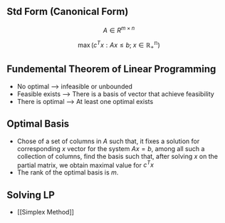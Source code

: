 ## Std Form (Canonical Form) 
$$A\in R^{m\times n}$$

$$\max(c^T x: Ax \leq b;\; x\in \mathbb{R^n_+})$$

## Fundemental Theorem of Linear Programming 
* No optimal  --> infeasible or unbounded
* Feasible exists --> There is a basis of vector that achieve feasibility
* There is optimal --> At least one optimal exists

## Optimal Basis
* Chose of a set of columns in $A$ such that, it fixes a solution for corresponding $x$ vector for the system $Ax = b$, among all such a collection of columns, find the basis such that, after solving $x$ on the partial matrix, we obtain maximal value for $c^Tx$
* The rank of the optimal basis is $m$.

## Solving LP
* [[Simplex Method]]

